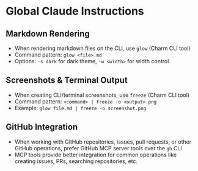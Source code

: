# Global Claude Instructions

## Markdown Rendering

- When rendering markdown files on the CLI, use `glow` (Charm CLI tool)
- Command pattern: `glow <file>.md`
- Options: `-s dark` for dark theme, `-w <width>` for width control

## Screenshots & Terminal Output

- When creating CLI/terminal screenshots, use `freeze` (Charm CLI tool)
- Command pattern: `<command> | freeze -o <output>.png`
- Example: `glow file.md | freeze -o screenshot.png`

## GitHub Integration

- When working with GitHub repositories, issues, pull requests, or other GitHub operations, prefer GitHub MCP server tools over the `gh` CLI
- MCP tools provide better integration for common operations like creating issues, PRs, searching repositories, etc.
